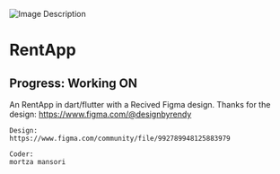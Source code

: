 ![Image Description](cove.png)
# RentApp
## Progress: Working ON

An RentApp in dart/flutter with a Recived Figma design.
Thanks for the design: https://www.figma.com/@designbyrendy
```
Design:
https://www.figma.com/community/file/992789948125883979

Coder:
mortza mansori
```

